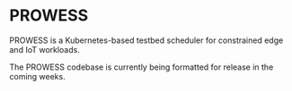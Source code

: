 # PROWESS
PROWESS is a Kubernetes-based testbed scheduler for constrained edge and IoT workloads. 

The PROWESS codebase is currently being formatted for release in the coming weeks. 
